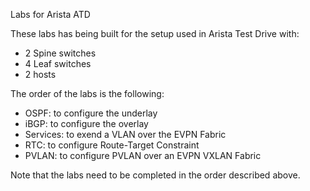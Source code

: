 Labs for Arista ATD

These labs has being built for the setup used in Arista Test Drive with:
- 2 Spine switches
- 4 Leaf switches
- 2 hosts

The order of the labs is the following:
- OSPF: to configure the underlay
- iBGP: to configure the overlay
- Services: to exend a VLAN over the EVPN Fabric
- RTC: to configure Route-Target Constraint
- PVLAN: to configure PVLAN over an EVPN VXLAN Fabric

Note that the labs need to be completed in the order described above.
